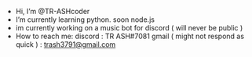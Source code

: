 - Hi, I’m @TR-ASHcoder
- I’m currently learning python. soon node.js
- im currently working on a music bot for discord ( will never be public ) 
- How to reach me: 
discord : TR ASH#7081
gmail ( might not respond as quick ) : trash3791@gmail.com 

